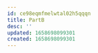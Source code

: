 ```yaml
---
id: ce98eqmfmelwtal02h5qqqn
title: PartB
desc: ''
updated: 1658698099301
created: 1658698099301
---
```

